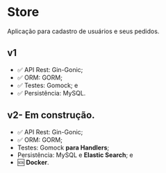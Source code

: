 # Store
Aplicação para cadastro de usuários e seus pedidos. 

## v1
* ✅ API Rest: Gin-Gonic;
* ✅ ORM: GORM;
* ✅ Testes: Gomock; e
* ✅ Persistência: MySQL.

## v2- Em construção.

* ✅ API Rest: Gin-Gonic;
* ✅ ORM: GORM;
* Testes: Gomock **para Handlers**;
* Persistência: MySQL e **Elastic Search**; e
* 🆘 **Docker**.
